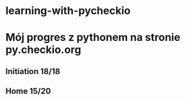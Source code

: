 # learning-with-pycheckio

# Mój progres z pythonem na stronie py.checkio.org
## Initiation 18/18
## Home 15/20
